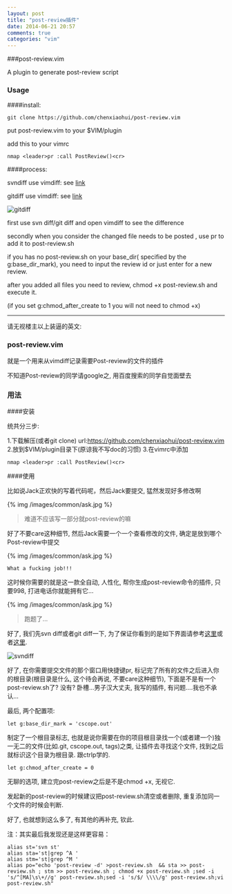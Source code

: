 ```yaml
---
layout: post
title: "post-review插件"
date: 2014-06-21 20:57
comments: true
categories: "vim"
---
```


###post-review.vim

A plugin to generate post-review script

### Usage

####install:

    git clone https://github.com/chenxiaohui/post-review.vim 

put post-review.vim to your $VIM/plugin 

add this to your vimrc

    nmap <leader>pr :call PostReview()<cr>

####process:

svndiff use vimdiff: see [link](http://www.ccvita.com/445.html "svndiff use vimdiff")

gitdiff use vimdiff: see [link](http://cxh.me/2013/09/14/show-gitdiff-using-vimdiff/ "svn diff use vimdiff")

![](http://cxh.me/images/2013/git-vimdiff.png "gitdiff")

<!--more-->

first use svn diff/git diff and open vimdiff to see the difference

secondly when you consider the changed file needs to be posted , use <leader>pr to add it to post-review.sh

if you has no post-review.sh on your base_dir( specified by the g:base_dir_mark), you need to input the review id or just enter for a new review.

after you added all files you need to review, chmod +x post-review.sh and execute it.

(if you set g:chmod_after_create to 1 you will not need to chmod +x)


----------------------------------------

  请无视楼主以上装逼的英文:

### post-review.vim


  就是一个用来从vimdiff记录需要Post-review的文件的插件

  不知道Post-review的同学请google之, 用百度搜索的同学自觉面壁去

### 用法


####安装

  统共分三步:

1.下载解压(或者git clone) url:<https://github.com/chenxiaohui/post-review.vim>
2.放到$VIM/plugin目录下(原谅我不写doc的习惯)
3.在vimrc中添加 

    nmap <leader>pr :call PostReview()<cr>

####使用

  比如说Jack正欢快的写着代码呢，然后Jack要提交, 猛然发现好多修改啊

{% img /images/common/ask.jpg %}

> 难道不应该写一部分就post-review的嘛

  好了不要care这种细节, 然后Jack需要一个一个查看修改的文件, 确定是放到哪个Post-review中提交

{% img /images/common/ask.jpg %}

    What a fucking job!!!

  这时候你需要的就是这一款全自动, 人性化, 帮你生成post-review命令的插件, 只要998, 打进电话你就能拥有它...
    
{% img /images/common/ask.jpg %}

> 跑题了...

  好了, 我们先svn diff或者git diff一下, 为了保证你看到的是如下界面请参考[这里](http://www.ccvita.com/445.html "svndiff use vimdiff")或者[这里](http://cxh.me/2013/09/14/show-gitdiff-using-vimdiff/ "svn diff use vimdiff").

![](http://www.ccvita.com/usr/uploads/2011/svn_diff.png "svndiff")

  好了, 在你需要提交文件的那个窗口用快捷键<leader>pr, 标记完了所有的文件之后进入你的根目录(根目录是什么, 这个待会再说, 不要care这种细节), 下面是不是有一个post-review.sh了? 没有? 卧槽...男子汉大丈夫, 我写的插件, 有问题....我也不承认...

  最后, 两个配置项:

    let g:base_dir_mark = 'cscope.out'

  制定了一个根目录标志, 也就是说你需要在你的项目根目录找一个(或者建一个)独一无二的文件(比如.git, cscope.out, tags)之类, 让插件去寻找这个文件, 找到之后就标识这个目录为根目录. 跟ctrlp学的.

    let g:chmod_after_create = 0

  无聊的选项, 建立完post-review之后是不是chmod +x, 无视它.

  发起新的post-review的时候建议把post-review.sh清空或者删除, 重复添加同一个文件的时候会判断.

  好了, 也就想到这么多了, 有其他的再补充, 钦此.

注：其实最后我发现还是这样更容易：

    alias st='svn st'
    alias sta='st|grep ^A '
    alias stm='st|grep ^M '
    alias po="echo 'post-review -d' >post-review.sh  && sta >> post-review.sh ; stm >> post-review.sh ; chmod +x post-review.sh ;sed -i 's/^[MA]\s\+//g' post-review.sh;sed -i 's/$/ \\\\/g' post-review.sh;vi post-review.sh"

